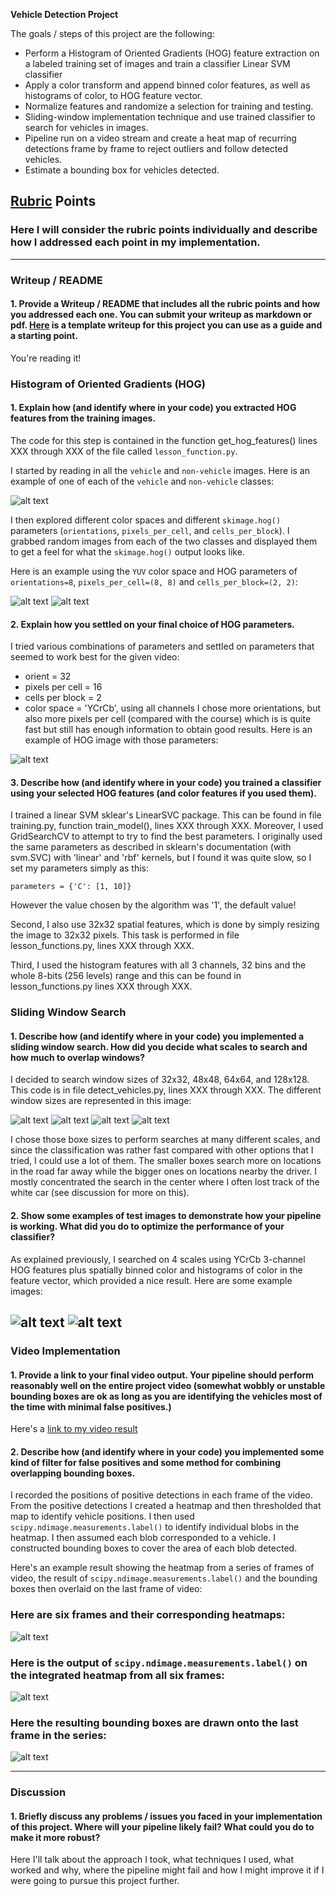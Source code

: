 **Vehicle Detection Project**

The goals / steps of this project are the following:

* Perform a Histogram of Oriented Gradients (HOG) feature extraction on a labeled training set of images and train a classifier Linear SVM classifier
* Apply a color transform and append binned color features, as well as histograms of color, to HOG feature vector. 
* Normalize features and randomize a selection for training and testing.
* Sliding-window implementation technique and use trained classifier to search for vehicles in images.
* Pipeline run on a video stream and create a heat map of recurring detections frame by frame to reject outliers and follow detected vehicles.
* Estimate a bounding box for vehicles detected.

[//]: # (Image References)
[image1]: ./examples/car-not-car.png
[image2]: ./examples/Car_features.png
[image3]: ./examples/Not-Car_features.png
[image4]: ./examples/YCrCb_HOG.png
[image5]: ./examples/32x32.png
[image6]: ./examples/48x48.png
[image7]: ./examples/64x64.png
[image8]: ./examples/128x128.png
[image9]: ./examples/all_windows.png
[image10]: ./examples/all_windows.png
[image6]: ./examples/bboxes_and_heat.png
[image7]: ./examples/labels_map.png
[image8]: ./examples/output_bboxes.png
[video1]: ./project_video.mp4

## [Rubric](https://review.udacity.com/#!/rubrics/513/view) Points
### Here I will consider the rubric points individually and describe how I addressed each point in my implementation.  

---
### Writeup / README

#### 1. Provide a Writeup / README that includes all the rubric points and how you addressed each one.  You can submit your writeup as markdown or pdf.  [Here](https://github.com/udacity/CarND-Vehicle-Detection/blob/master/writeup_template.md) is a template writeup for this project you can use as a guide and a starting point.  

You're reading it!

### Histogram of Oriented Gradients (HOG)

#### 1. Explain how (and identify where in your code) you extracted HOG features from the training images.

The code for this step is contained in the function get_hog_features() lines XXX through XXX of the file called `lesson_function.py`.

I started by reading in all the `vehicle` and `non-vehicle` images.  Here is an example of one of each of the `vehicle` and `non-vehicle` classes:

![alt text][image1]

I then explored different color spaces and different `skimage.hog()` parameters (`orientations`, `pixels_per_cell`, and `cells_per_block`).  I grabbed random images from each of the two classes and displayed them to get a feel for what the `skimage.hog()` output looks like.

Here is an example using the `YUV` color space and HOG parameters of `orientations=8`, `pixels_per_cell=(8, 8)` and `cells_per_block=(2, 2)`:


![alt text][image2]
![alt text][image3]

#### 2. Explain how you settled on your final choice of HOG parameters.

I tried various combinations of parameters and settled on parameters that seemed to work best for the given video: 
- orient = 32
- pixels per cell = 16
- cells per block = 2
- color space = 'YCrCb', using all channels
I chose more orientations, but also more pixels per cell (compared with the course) which is is quite fast but still has enough information to obtain good results. Here is an example of HOG image with those parameters:

![alt text][image4]


#### 3. Describe how (and identify where in your code) you trained a classifier using your selected HOG features (and color features if you used them).

I trained a linear SVM sklear's LinearSVC package. This can be found in file training.py, function train_model(), lines XXX through XXX. Moreover, I used GridSearchCV to attempt to try to find the best parameters. I originally used the same parameters as described in sklearn's documentation (with svm.SVC) with 'linear' and 'rbf' kernels, but I found it was quite slow, so I set my parameters simply as this:
```
parameters = {'C': [1, 10]}
```
However the value chosen by the algorithm was '1', the default value!

Second, I also use 32x32 spatial features, which is done by simply resizing the image to 32x32 pixels. This task is performed in file lesson_functions.py, lines XXX through XXX.

Third, I used the histogram features with all 3 channels, 32 bins and the whole 8-bits (256 levels) range and this can be found in lesson_functions.py lines XXX through XXX.

### Sliding Window Search

#### 1. Describe how (and identify where in your code) you implemented a sliding window search.  How did you decide what scales to search and how much to overlap windows?

I decided to search window sizes of 32x32, 48x48, 64x64, and 128x128. This code is in file detect_vehicles.py, lines XXX through XXX. The different window sizes are represented in this image:

![alt text][image5]
![alt text][image6]
![alt text][image7]
![alt text][image8]

I chose those boxe sizes to perform searches at many different scales, and since the classification was rather fast compared with other options that I tried, I could use a lot of them. The smaller boxes search more on locations in the road far away while the bigger ones on locations nearby the driver. I mostly concentrated the search in the center where I often lost track of the white car (see discussion for more on this).

#### 2. Show some examples of test images to demonstrate how your pipeline is working.  What did you do to optimize the performance of your classifier?

As explained previously, I searched on 4 scales using YCrCb 3-channel HOG features plus spatially binned color and histograms of color in the feature vector, which provided a nice result.  Here are some example images:

![alt text][image9]
![alt text][image10]
---

### Video Implementation

#### 1. Provide a link to your final video output.  Your pipeline should perform reasonably well on the entire project video (somewhat wobbly or unstable bounding boxes are ok as long as you are identifying the vehicles most of the time with minimal false positives.)
Here's a [link to my video result](./project_video.mp4)


#### 2. Describe how (and identify where in your code) you implemented some kind of filter for false positives and some method for combining overlapping bounding boxes.

I recorded the positions of positive detections in each frame of the video.  From the positive detections I created a heatmap and then thresholded that map to identify vehicle positions.  I then used `scipy.ndimage.measurements.label()` to identify individual blobs in the heatmap.  I then assumed each blob corresponded to a vehicle.  I constructed bounding boxes to cover the area of each blob detected.  

Here's an example result showing the heatmap from a series of frames of video, the result of `scipy.ndimage.measurements.label()` and the bounding boxes then overlaid on the last frame of video:

### Here are six frames and their corresponding heatmaps:

![alt text][image5]

### Here is the output of `scipy.ndimage.measurements.label()` on the integrated heatmap from all six frames:
![alt text][image6]

### Here the resulting bounding boxes are drawn onto the last frame in the series:
![alt text][image7]



---

### Discussion

#### 1. Briefly discuss any problems / issues you faced in your implementation of this project.  Where will your pipeline likely fail?  What could you do to make it more robust?

Here I'll talk about the approach I took, what techniques I used, what worked and why, where the pipeline might fail and how I might improve it if I were going to pursue this project further.  

